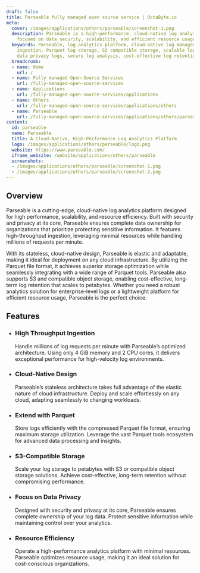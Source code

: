 ```yaml
---
draft: false
title: Parseable fully managed open source service | OctaByte.io
meta:
  cover: /images/applications/others/parseable/screenshot-1.png
  description: Parseable is a high-performance, cloud-native log analytics platform
    focused on data security, scalability, and efficient resource usage.
  keywords: Parseable, log analytics platform, cloud-native log management, high-throughput
    ingestion, Parquet log storage, S3 compatible storage, scalable log analytics,
    data privacy logs, secure log analysis, cost-effective log retention
  breadcrumb:
  - name: Home
    url: /
  - name: Fully managed Open-Source Services
    url: /fully-managed-open-source-services
  - name: Applications
    url: /fully-managed-open-source-services/applications
  - name: Others
    url: /fully-managed-open-source-services/applications/others
  - name: Parseable
    url: /fully-managed-open-source-services/applications/others/parseable
content:
  id: parseable
  name: Parseable
  title: A Cloud-Native, High-Performance Log Analytics Platform
  logo: /images/applications/others/parseable/logo.png
  website: https://www.parseable.com/
  iframe_website: /website/applications/others/parseable
  screenshots:
  - /images/applications/others/parseable/screenshot-1.png
  - /images/applications/others/parseable/screenshot-2.png
---
```


## Overview

Parseable is a cutting-edge, cloud-native log analytics platform designed for high performance, scalability, and resource efficiency. Built with security and privacy at its core, Parseable ensures complete data ownership for organizations that prioritize protecting sensitive information. It features high-throughput ingestion, leveraging minimal resources while handling millions of requests per minute.

With its stateless, cloud-native design, Parseable is elastic and adaptable, making it ideal for deployment on any cloud infrastructure. By utilizing the Parquet file format, it achieves superior storage optimization while seamlessly integrating with a wide range of Parquet tools. Parseable also supports S3 and compatible object storage, enabling cost-effective, long-term log retention that scales to petabytes. Whether you need a robust analytics solution for enterprise-level logs or a lightweight platform for efficient resource usage, Parseable is the perfect choice.

## Features

- ### High Throughput Ingestion

  Handle millions of log requests per minute with Parseable’s optimized architecture. Using only 4 GiB memory and 2 CPU cores, it delivers exceptional performance for high-velocity log environments.

- ### Cloud-Native Design

  Parseable’s stateless architecture takes full advantage of the elastic nature of cloud infrastructure. Deploy and scale effortlessly on any cloud, adapting seamlessly to changing workloads.

- ### Extend with Parquet

  Store logs efficiently with the compressed Parquet file format, ensuring maximum storage utilization. Leverage the vast Parquet tools ecosystem for advanced data processing and insights.

- ### S3-Compatible Storage

  Scale your log storage to petabytes with S3 or compatible object storage solutions. Achieve cost-effective, long-term retention without compromising performance.

- ### Focus on Data Privacy

  Designed with security and privacy at its core, Parseable ensures complete ownership of your log data. Protect sensitive information while maintaining control over your analytics.

- ### Resource Efficiency

  Operate a high-performance analytics platform with minimal resources. Parseable optimizes resource usage, making it an ideal solution for cost-conscious organizations.